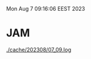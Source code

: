 Mon Aug  7 09:16:06 EEST 2023
# JAM
<a href='./cache/202308/07_09.log'>./cache/202308/07_09.log</a>
